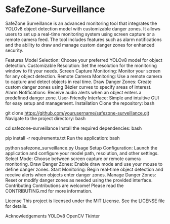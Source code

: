 # SafeZone-Surveillance
SafeZone Surveillance is an advanced monitoring tool that integrates the YOLOv8 object detection model with customizable danger zones. It allows users to set up a real-time monitoring system using screen capture or a remote camera feed. The tool includes features such as alarm notifications and the ability to draw and manage custom danger zones for enhanced security.

Features
Model Selection: Choose your preferred YOLOv8 model for object detection.
Customizable Resolution: Set the resolution for the monitoring window to fit your needs.
Screen Capture Monitoring: Monitor your screen for any object detection.
Remote Camera Monitoring: Use a remote camera to capture and detect objects in real time.
Draw Danger Zones: Create custom danger zones using Bézier curves to specify areas of interest.
Alarm Notifications: Receive audio alerts when an object enters a predefined danger zone.
User-Friendly Interface: Simple and intuitive GUI for easy setup and management.
Installation
Clone the repository:
bash

git clone https://github.com/yourusername/safezone-surveillance.git
Navigate to the project directory:
bash

cd safezone-surveillance
Install the required dependencies:
bash

pip install -r requirements.txt
Run the application:
bash

python safezone_surveillance.py
Usage
Setup Configuration: Launch the application and configure your model path, resolution, and other settings.
Select Mode: Choose between screen capture or remote camera monitoring.
Draw Danger Zones: Enable draw mode and use your mouse to define danger zones.
Start Monitoring: Begin real-time object detection and receive alerts when objects enter danger zones.
Manage Danger Zones: Reset or modify danger zones as needed using the provided interface.
Contributing
Contributions are welcome! Please read the CONTRIBUTING.md for more information.

License
This project is licensed under the MIT License. See the LICENSE file for details.

Acknowledgements
YOLOv8
OpenCV
Tkinter
